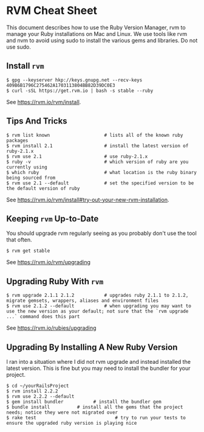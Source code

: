 
# RVM Cheat Sheet
This document describes how to use the Ruby Version Manager, rvm to manage your Ruby installations on Mac 
and Linux. We use tools like rvm and nvm to avoid using sudo to install the various gems and libraries. 
Do not use sudo.

## Install `rvm`

```
$ gpg --keyserver hkp://keys.gnupg.net --recv-keys 409B6B1796C275462A1703113804BB82D39DC0E3
$ curl -sSL https://get.rvm.io | bash -s stable --ruby
```

See https://rvm.io/rvm/install.

## Tips And Tricks

```
$ rvm list known					# lists all of the known ruby packages
$ rvm install 2.1					# install the latest version of ruby-2.1.x
$ rvm use 2.1						# use ruby-2.1.x
$ ruby -v							# which version of ruby are you currently using
$ which ruby						# what location is the ruby binary being sourced from
$ rvm use 2.1 --default				# set the specified version to be the default version of ruby
```

See https://rvm.io/rvm/install#try-out-your-new-rvm-installation.

## Keeping `rvm` Up-to-Date

You should upgrade rvm regularly seeing as you probably don't use the tool that often.

```
$ rvm get stable
```

See https://rvm.io/rvm/upgrading

## Upgrading Ruby With `rvm`

```
$ rvm upgrade 2.1.1 2.1.2			# upgrades ruby 2.1.1 to 2.1.2, migrate gemsets, wrappers, aliases and environment files
$ rvm use 2.1.2 --default			# when upgrading you may want to use the new version as your default; not sure that the `rvm upgrade ...` command does this part
```

See https://rvm.io/rubies/upgrading

## Upgrading By Installing A New Ruby Version

I ran into a situation where I did not rvm upgrade and instead installed the latest version.  This 
is fine but you may need to install the bundler for your project.

```
$ cd ~/yourRailsProject
$ rvm install 2.2.2
$ rvm use 2.2.2 --default
$ gem install bundler			# install the bundler gem
$ bundle install          # install all the gems that the project needs; notice they were not migrated over
$ rake test								# try to run your tests to ensure the upgraded ruby version is playing nice
```
